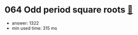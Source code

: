 064 Odd period square roots [:link:](http://projecteuler.net/problem=64)  
========================

- answer: 1322 
- min used time: 315 ms

